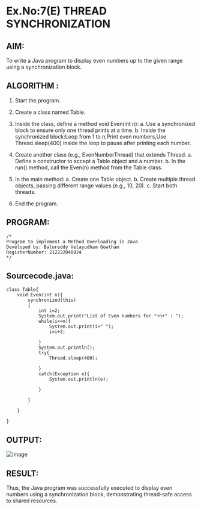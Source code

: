 # Ex.No:7(E) THREAD SYNCHRONIZATION

## AIM:
To write a Java program to display even numbers up to the given range using a synchronization block.
## ALGORITHM :
1.	Start the program.
2.	Create a class named Table.
3.	Inside the class, define a method void Even(int n):
     a.	Use a synchronized block to ensure only one thread prints at a time.
     b.	Inside the synchronized block:Loop from 1 to n,Print even numbers,Use Thread.sleep(400) inside the loop to pause after printing each number.
  	
4.	Create another class (e.g., EvenNumberThread) that extends Thread.
      a.	Define a constructor to accept a Table object and a number.
      b.	In the run() method, call the Even(n) method from the Table class.

6.	In the main method:
      a.  Create one Table object.
  	 b.  Create multiple thread objects, passing different range values (e.g., 10, 20).
  	 c.  Start both threads.
8.	End the program.	



## PROGRAM:
 ```
/*
Program to implement a Method Overloading in Java
Developed by: Balureddy Velayudham Gowtham
RegisterNumber: 212222040024
*/
```

## Sourcecode.java:

```
class Table{  
    void Even(int n){
        synchronized(this)
        {
            int i=2;
            System.out.print("List of Even numbers for "+n+" : ");
            while(i<=n){
                System.out.print(i+" ");
                i=i+2;
                
            }
            System.out.println();
            try{
                Thread.sleep(400);
                
            }
            catch(Exception e){
                System.out.println(e);
                
            }
            
        }
        
    }
    
}
```





## OUTPUT:

![image](https://github.com/user-attachments/assets/f74b34d6-5bd6-42e7-98fc-4c44120275ed)




## RESULT:

Thus, the Java program was successfully executed to display even numbers using a synchronization block, demonstrating thread-safe access to shared resources.


